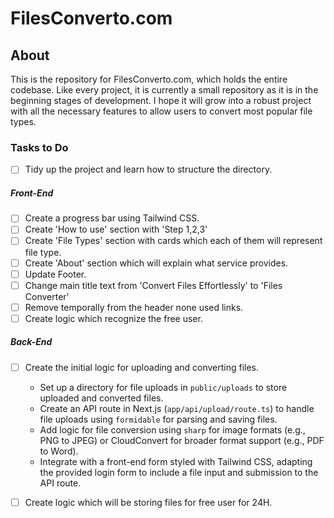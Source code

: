 # FilesConverto.com

## About

This is the repository for FilesConverto.com, which holds the entire codebase. Like every project, it is currently a small repository as it is in the beginning stages of development. I hope it will grow into a robust project with all the necessary features to allow users to convert most popular file types.

### Tasks to Do

- [ ] Tidy up the project and learn how to structure the directory.

##### Front-End

- [ ] Create a progress bar using Tailwind CSS.
- [ ] Create 'How to use' section with 'Step 1,2,3'
- [ ] Create 'File Types' section with cards which each of them will represent file type.
- [ ] Create 'About' section which will explain what service provides.
- [ ] Update Footer.
- [ ] Change main title text from 'Convert Files Effortlessly' to 'Files Converter'
- [ ] Remove temporally from the header none used links.
- [ ] Create logic which recognize the free user.

##### Back-End

- [ ] Create the initial logic for uploading and converting files.
  - Set up a directory for file uploads in `public/uploads` to store uploaded and converted files.
  - Create an API route in Next.js (`app/api/upload/route.ts`) to handle file uploads using `formidable` for parsing and saving files.
  - Add logic for file conversion using `sharp` for image formats (e.g., PNG to JPEG) or CloudConvert for broader format support (e.g., PDF to Word).
  - Integrate with a front-end form styled with Tailwind CSS, adapting the provided login form to include a file input and submission to the API route.

- [ ] Create logic which will be storing files for free user for 24H.
